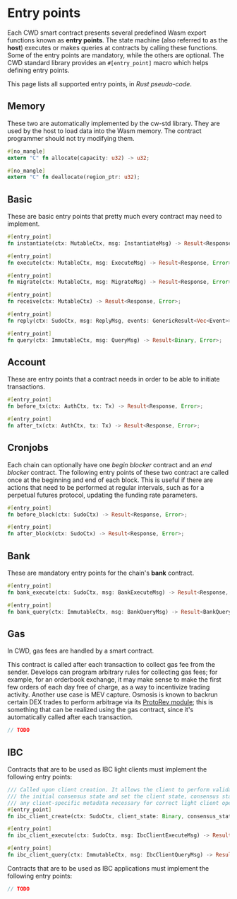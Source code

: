 # Entry points

Each CWD smart contract presents several predefined Wasm export functions known as **entry points**. The state machine (also referred to as the **host**) executes or makes queries at contracts by calling these functions. Some of the entry points are mandatory, while the others are optional. The CWD standard library provides an `#[entry_point]` macro which helps defining entry points.

This page lists all supported entry points, in _Rust pseudo-code_.

## Memory

These two are automatically implemented by the cw-std library. They are used by the host to load data into the Wasm memory. The contract programmer should not try modifying them.

```rust
#[no_mangle]
extern "C" fn allocate(capacity: u32) -> u32;

#[no_mangle]
extern "C" fn deallocate(region_ptr: u32);
```

## Basic

These are basic entry points that pretty much every contract may need to implement.

```rust
#[entry_point]
fn instantiate(ctx: MutableCtx, msg: InstantiateMsg) -> Result<Response, Error>;

#[entry_point]
fn execute(ctx: MutableCtx, msg: ExecuteMsg) -> Result<Response, Error>;

#[entry_point]
fn migrate(ctx: MutableCtx, msg: MigrateMsg) -> Result<Response, Error>;

#[entry_point]
fn receive(ctx: MutableCtx) -> Result<Response, Error>;

#[entry_point]
fn reply(ctx: SudoCtx, msg: ReplyMsg, events: GenericResult<Vec<Event>>) -> Result<Response, Error>;

#[entry_point]
fn query(ctx: ImmutableCtx, msg: QueryMsg) -> Result<Binary, Error>;
```

## Account

These are entry points that a contract needs in order to be able to initiate transactions.

```rust
#[entry_point]
fn before_tx(ctx: AuthCtx, tx: Tx) -> Result<Response, Error>;

#[entry_point]
fn after_tx(ctx: AuthCtx, tx: Tx) -> Result<Response, Error>;
```

## Cronjobs

Each chain can optionally have one _begin blocker_ contract and an _end blocker_ contract. The following entry points of these two contract are called once at the beginning and end of each block. This is useful if there are actions that need to be performed at regular intervals, such as for a perpetual futures protocol, updating the funding rate parameters.

```rust
#[entry_point]
fn before_block(ctx: SudoCtx) -> Result<Response, Error>;

#[entry_point]
fn after_block(ctx: SudoCtx) -> Result<Response, Error>;
```

## Bank

These are mandatory entry points for the chain's **bank** contract.

```rust
#[entry_point]
fn bank_execute(ctx: SudoCtx, msg: BankExecuteMsg) -> Result<Response, Error>;

#[entry_point]
fn bank_query(ctx: ImmutableCtx, msg: BankQueryMsg) -> Result<BankQueryResponse, Error>;
```

## Gas

In CWD, gas fees are handled by a smart contract.

This contract is called after each transaction to collect gas fee from the sender. Develops can program arbitrary rules for collecting gas fees; for example, for an orderbook exchange, it may make sense to make the first few orders of each day free of charge, as a way to incentivize trading activity. Another use case is MEV capture. Osmosis is known to backrun certain DEX trades to perform arbitrage via its [ProtoRev module](https://github.com/osmosis-labs/osmosis/tree/main/x/protorev); this is something that can be realized using the gas contract, since it's automatically called after each transaction.

```rust
// TODO
```

## IBC

Contracts that are to be used as IBC light clients must implement the following entry points:

```rust
/// Called upon client creation. It allows the client to perform validation on
/// the initial consensus state and set the client state, consensus state, and
/// any client-specific metadata necessary for correct light client operation.
#[entry_point]
fn ibc_client_create(ctx: SudoCtx, client_state: Binary, consensus_state: Binary) -> Result<Response, Error>;

#[entry_point]
fn ibc_client_execute(ctx: SudoCtx, msg: IbcClientExecuteMsg) -> Result<Response, Error>;

#[entry_point]
fn ibc_client_query(ctx: ImmutableCtx, msg: IbcClientQueryMsg) -> Result<IbcClientQueryResponse, Error>;
```

Contracts that are to be used as IBC applications must implement the following entry points:

```rust
// TODO
```
